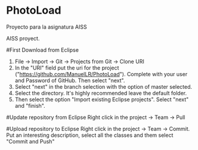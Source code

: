 # PhotoLoad
Proyecto para la asignatura AISS

AISS proyect.

#First Download from Eclipse
1. File -> Import -> Git -> Projects from Git -> Clone URI
2. In the "URI" field put the uri for the project ("https://github.com/ManuelLR/PhotoLoad"). Complete with your user and Password of GitHub. Then select "next".
3. Select "next" in the branch selection with the option of master selected.
4. Select the directory. It's highly recommended leave the default folder.
5. Then select the option "Import existing Eclipse projects". Select "next" and "finish".

#Update repository from Eclipse
Right click in the project -> Team -> Pull

#Upload repository to Eclipse
Right click in the project -> Team -> Commit. Put an interesting description, select all the classes and them select "Commit and Push"
